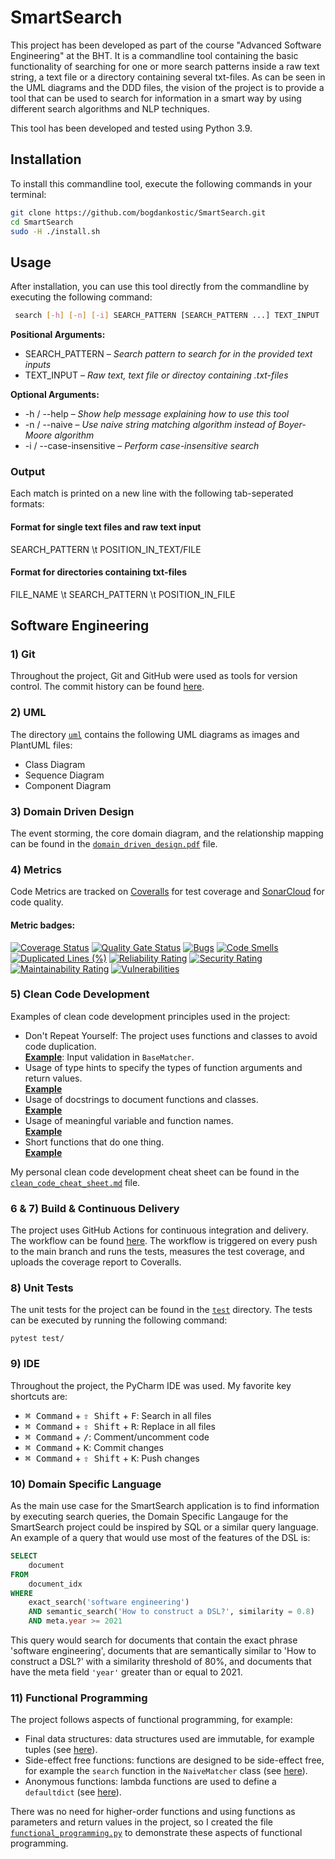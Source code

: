 # SmartSearch
This project has been developed as part of the course "Advanced Software Engineering" at the BHT.
It is a commandline tool containing the basic functionality of searching for one or more search patterns inside a raw 
text string, a text file or a directory containing several txt-files.
As can be seen in the UML diagrams and the DDD files, the vision of the project is to provide a tool that can be used
to search for information in a smart way by using different search algorithms and NLP techniques.

This tool has been developed and tested using Python 3.9.

## Installation
To install this commandline tool, execute the following commands in your terminal:

```bash
git clone https://github.com/bogdankostic/SmartSearch.git
cd SmartSearch
sudo -H ./install.sh
````
## Usage
After installation, you can use this tool directly from the commandline by executing the following command:

```bash
 search [-h] [-n] [-i] SEARCH_PATTERN [SEARCH_PATTERN ...] TEXT_INPUT
```

**Positional Arguments:**
- SEARCH_PATTERN – *Search pattern to search for in the provided text inputs*
- TEXT_INPUT – *Raw text, text file or directoy containing .txt-files*

**Optional Arguments:**
- -h / --help – *Show help message explaining how to use this tool*
- -n / --naive – *Use naive string matching algorithm instead of Boyer-Moore algorithm*
- -i / --case-insensitive – *Perform case-insensitive search*

### Output
Each match is printed on a new line with the following tab-seperated formats:

#### Format for single text files and raw text input
SEARCH_PATTERN \t POSITION_IN_TEXT/FILE

#### Format for directories containing txt-files
FILE_NAME \t SEARCH_PATTERN \t POSITION_IN_FILE


## Software Engineering
### 1) Git

Throughout the project, Git and GitHub were used as tools for version control.
The commit history can be found [here](https://github.com/bogdankostic/SmartSearch/commits/main/).

### 2) UML

The directory [`uml`](https://github.com/bogdankostic/SmartSearch/tree/main/uml) contains the following UML
diagrams as images and PlantUML files:

- Class Diagram
- Sequence Diagram
- Component Diagram

### 3) Domain Driven Design

The event storming, the core domain diagram, and the relationship mapping can be found in the
[`domain_driven_design.pdf`](https://github.com/bogdankostic/SmartSearch/blob/main/domain_driven_design.pdf) file.

### 4) Metrics

Code Metrics are tracked on [Coveralls](https://coveralls.io/github/bogdankostic/SmartSearch) for test coverage
and [SonarCloud](https://sonarcloud.io/project/overview?id=bogdankostic_SmartSearch) for code quality.

#### Metric badges:

[![Coverage Status](https://coveralls.io/repos/github/bogdankostic/SmartSearch/badge.svg?branch=main)](https://coveralls.io/github/bogdankostic/SmartSearch?branch=main)
[![Quality Gate Status](https://sonarcloud.io/api/project_badges/measure?project=bogdankostic_SmartSearch&metric=alert_status)](https://sonarcloud.io/summary/new_code?id=bogdankostic_SmartSearch)
[![Bugs](https://sonarcloud.io/api/project_badges/measure?project=bogdankostic_SmartSearch&metric=bugs)](https://sonarcloud.io/summary/new_code?id=bogdankostic_SmartSearch)
[![Code Smells](https://sonarcloud.io/api/project_badges/measure?project=bogdankostic_SmartSearch&metric=code_smells)](https://sonarcloud.io/summary/new_code?id=bogdankostic_SmartSearch)
[![Duplicated Lines (%)](https://sonarcloud.io/api/project_badges/measure?project=bogdankostic_SmartSearch&metric=duplicated_lines_density)](https://sonarcloud.io/summary/new_code?id=bogdankostic_SmartSearch)
[![Reliability Rating](https://sonarcloud.io/api/project_badges/measure?project=bogdankostic_SmartSearch&metric=reliability_rating)](https://sonarcloud.io/summary/new_code?id=bogdankostic_SmartSearch)
[![Security Rating](https://sonarcloud.io/api/project_badges/measure?project=bogdankostic_SmartSearch&metric=security_rating)](https://sonarcloud.io/summary/new_code?id=bogdankostic_SmartSearch)
[![Maintainability Rating](https://sonarcloud.io/api/project_badges/measure?project=bogdankostic_SmartSearch&metric=sqale_rating)](https://sonarcloud.io/summary/new_code?id=bogdankostic_SmartSearch)
[![Vulnerabilities](https://sonarcloud.io/api/project_badges/measure?project=bogdankostic_SmartSearch&metric=vulnerabilities)](https://sonarcloud.io/summary/new_code?id=bogdankostic_SmartSearch)

### 5) Clean Code Development

Examples of clean code development principles used in the project:

- Don't Repeat Yourself: The project uses functions and classes to avoid code duplication.  
  [**Example**](https://github.com/bogdankostic/SmartSearch/blob/5831045bd9997aa53ea210123ad02be4a78dd47d/src/matchers/base.py#L25):
  Input validation in `BaseMatcher`.
- Usage of type hints to specify the types of function arguments and return values.  
  [**Example**](https://github.com/bogdankostic/SmartSearch/blob/5831045bd9997aa53ea210123ad02be4a78dd47d/src/matchers/boyer_moore.py#L21)
- Usage of docstrings to document functions and classes.  
  [**Example**](https://github.com/bogdankostic/SmartSearch/blob/5831045bd9997aa53ea210123ad02be4a78dd47d/src/matchers/naive.py#L18)
- Usage of meaningful variable and function names.  
  [**Example**](https://github.com/bogdankostic/SmartSearch/blob/de067c87c02faebf42dcb562c5f0f391dcbe2ab2/src/matchers/boyer_moore.py#L50)
- Short functions that do one thing.  
  [**Example**](https://github.com/bogdankostic/SmartSearch/blob/5831045bd9997aa53ea210123ad02be4a78dd47d/src/matchers/boyer_moore.py#L76)

My personal clean code development cheat sheet can be found in
the [`clean_code_cheat_sheet.md`](https://github.com/bogdankostic/SmartSearch/blob/main/clean_code_cheat_sheet.md) file.

### 6 & 7) Build & Continuous Delivery

The project uses GitHub Actions for continuous integration and delivery. The workflow can be found
[here](https://github.com/bogdankostic/SmartSearch/blob/main/.github/workflows/build.yml). The workflow is triggered
on every push to the main branch and runs the tests, measures the test coverage, and uploads the coverage report to
Coveralls.

### 8) Unit Tests

The unit tests for the project can be found in the [`test`](https://github.com/bogdankostic/SmartSearch/tree/main/test)
directory.
The tests can be executed by running the following command:

```
pytest test/
```

### 9) IDE

Throughout the project, the PyCharm IDE was used. My favorite key shortcuts are:

- <kbd>⌘ Command</kbd> + <kbd>⇧ Shift</kbd> + <kbd>F</kbd>: Search in all files
- <kbd>⌘ Command</kbd> + <kbd>⇧ Shift</kbd> + <kbd>R</kbd>: Replace in all files
- <kbd>⌘ Command</kbd> + <kbd>/</kbd>: Comment/uncomment code
- <kbd>⌘ Command</kbd> + <kbd>K</kbd>: Commit changes
- <kbd>⌘ Command</kbd> + <kbd>⇧ Shift</kbd> + <kbd>K</kbd>: Push changes


### 10) Domain Specific Language

As the main use case for the SmartSearch application is to find information by executing search queries,
the Domain Specific Langauge for the SmartSearch project could be inspired by SQL or a similar query language.
An example of a query that would use most of the features of the DSL is:

```sql
SELECT 
    document
FROM 
    document_idx
WHERE 
    exact_search('software engineering')
    AND semantic_search('How to construct a DSL?', similarity = 0.8)
    AND meta.year >= 2021 
```

This query would search for documents that contain the exact phrase 'software engineering',
documents that are semantically similar to 'How to construct a DSL?' with a similarity threshold of 80%,
and documents that have the meta field `'year'` greater than or equal to 2021.

### 11) Functional Programming
The project follows aspects of functional programming, for example:
- Final data structures: data structures used are immutable, for example tuples (see [here](https://github.com/bogdankostic/SmartSearch/blob/90e9db1ce8db1d9f47793ab3f73deb82c3686996/src/matchers/boyer_moore.py#L47)).
- Side-effect free functions: functions are designed to be side-effect free, for example the `search` function in the `NaiveMatcher` class (see [here](https://github.com/bogdankostic/SmartSearch/blob/90e9db1ce8db1d9f47793ab3f73deb82c3686996/src/matchers/naive.py#L17)).
- Anonymous functions: lambda functions are used to define a `defaultdict` (see [here](https://github.com/bogdankostic/SmartSearch/blob/90e9db1ce8db1d9f47793ab3f73deb82c3686996/src/matchers/boyer_moore.py#L87)).

There was no need for higher-order functions and using functions as parameters and return values in the project, so I 
created the file [`functional_programming.py`](https://github.com/bogdankostic/SmartSearch/blob/main/functional_programming.py)
to demonstrate these aspects of functional programming.
